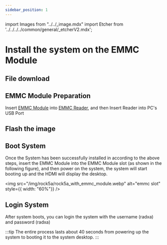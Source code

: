```yaml
---
sidebar_position: 1
---
```


import Images from "../../\_image.mdx"
import Etcher from '../../../../common/general/\_etcherV2.mdx';

# Install the system on the EMMC Module

## File download

<Images loader={false} system_img={true} spi_img={false} />

## EMMC Module Preparation

Insert [EMMC Module](../../../../accessories/emmc_module.md) into [EMMC Reader](../../../../accessories/emmc_reader.md), and then Insert Reader into PC's USB Port

## Flash the image

<Etcher/>

## Boot System

Once the System has been successfully installed in according to the above steps, insert the EMMC Module into the EMMC Module slot (as shown in the following figure), and then power on the system, the system will start booting up and the HDMI will display the desktop.

<img
  src="/img/rock5a/rock5a_with_emmc_module.webp"
  alt="emmc slot"
  style={{ width: "60%"}}
/>

## Login System

After system boots, you can login the system with the username (radxa) and password (radxa)

:::tip
The entire process lasts about 40 seconds from powering up the system to booting it to the system desktop.
:::
